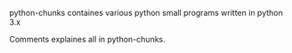 python-chunks containes various python small programs written in python 3.x

Comments explaines all in python-chunks.
